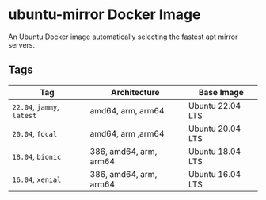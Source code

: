 # ubuntu-mirror Docker Image

An Ubuntu Docker image automatically selecting the fastest apt mirror servers.

## Tags

| Tag                        | Architecture           | Base Image       |
| -------------------------- | ---------------------- | ---------------- |
| `22.04`, `jammy`, `latest` | amd64, arm, arm64      | Ubuntu 22.04 LTS |
| `20.04`, `focal`           | amd64, arm ,arm64      | Ubuntu 20.04 LTS |
| `18.04`, `bionic`          | 386, amd64, arm, arm64 | Ubuntu 18.04 LTS |
| `16.04`, `xenial`          | 386, amd64, arm, arm64 | Ubuntu 16.04 LTS |
